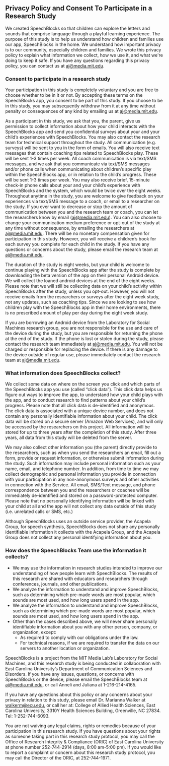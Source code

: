 ## Privacy Policy and Consent To Participate in a Research Study

We created SpeechBlocks so that children can explore the letters and sounds that comprise language through a playful learning experience. The purpose of this study is to help us understand how children and families use our app, SpeechBlocks in the home. We understand how important privacy is to our community, especially children and families. We wrote this privacy policy to explain what information we collect, how we use it, and what we're doing to keep it safe. If you have any questions regarding this privacy policy, you can contact us at [aj@media.mit.edu](mailto:aj@media.mit.edu).

### Consent to participate in a research study
Your participation in this study is completely voluntary and you are free to choose whether to be in it or not. By accepting these terms on the SpeechBlocks app, you consent to be part of this study. If you choose to be in this study, you may subsequently withdraw from it at any time without penalty or consequences of any kind by emailing us at [aj@media.mit.edu](mailto:aj@media.mit.edu).

As a participant in this study, we ask that you, the parent, give us permission to collect information about how your child interacts with the SpeechBlocks app and send you confidential surveys about your and your child’s experiences with SpeechBlocks. You may also contact the research team for technical support throughout the study. All communication (e.g. surveys) will be sent to you in the form of emails. You will also receive text messages that contain coaching tips related to SpeechBlocks play. These will be sent 1-3 times per week. All coach communication is via text/SMS messages, and we ask that you communicate via text/SMS messages and/or phone calls when communicating about children’s specific play within the SpeechBlocks app, or in relation to the child’s progress. These will be sent 1-3 times per week. You may also receive brief, 15-minute check-in phone calls about your and your child’s experience with SpeechBlocks and the system, which would be twice over the eight weeks. Throughout anytime in the study, you are welcome to give feedback on your experiences via text/SMS message to a coach, or email to a researcher on the study. If you ever want to decrease or stop the amount of communication between you and the research team or coach, you can let the researchers know by email ([aj@media.mit.edu](mailto:aj@media.mit.edu)). You can also choose to change your communication medium preference or opt-out of the study at any time without consequence, by emailing the researchers at [aj@media.mit.edu](mailto:aj@media.mit.edu). There will be no monetary compensation given for participation in this study. However, you will receive a children’s book for each survey you complete for each child in the study. If you have any questions or concerns about the study, please email the research team at [aj@media.mit.edu](mailto:aj@media.mit.edu).

The duration of the study is eight weeks, but your child is welcome to continue playing with the SpeechBlocks app after the study is complete by downloading the beta version of the app on their personal Android device. We will collect the loaned android devices at the end of the eight weeks. Please note that we will still be collecting data on your child’s activity within SpeechBlocks after the study, unless you opt-out. However, you will not receive emails from the researchers or surveys after the eight week study, not any updates, such as coaching tips. Since we are looking to see how children play with the SpeechBlocks app in their home environments, there is no prescribed amount of play per day during the eight week study. 

If you are borrowing an Android device from the Laboratory for Social Machines research group, you are not responsible for the use and care of the device during the study, but you are responsible for returning the phone at the end of the study. If the phone is lost or stolen during the study, please contact the research team immediately at [aj@media.mit.edu](mailto:aj@media.mit.edu). You will not be charged or responsible for replacing the device. If there is any damage to the device outside of regular use, please immediately contact the research team at [aj@media.mit.edu](mailto:aj@media.mit.edu).

### What information does SpeechBlocks collect?
We collect some data on where on the screen you click and which parts of the SpeechBlocks app you use (called “click data”). This click data helps us figure out ways to improve the app, to understand how your child plays with the app, and to conduct research to find patterns about your child’s progress. Please note that all click data is de-identified and anonymous. The click data is associated with a unique device number, and does not contain any personally identifiable information about your child. The click data will be stored on a secure server (Amazon Web Services), and will only be accessed by the researchers on this project. All information will be stored for up to three years after the completion of this study. After three years, all data from this study will be deleted from the server. 

We may also collect other information you (the parent) directly provide to the researchers, such as when you send the researchers an email, fill out a form, provide or request information, or otherwise submit information during the study. Such information may include personal information such as your name, email, and telephone number. In addition, from time to time we may collect demographic and personal information you provide in connection with your participation in any non-anonymous surveys and other activities in connection with the Service. All email, SMS/Text message, and phone correspondence between you and the researchers or coaches will be immediately de-identified and stored on a password-protected computer. Please note that no personally identifying information will be linked with your child at all and the app will not collect any data outside of this study (i.e. unrelated calls or SMS, etc.)

Although SpeechBlocks uses an outside service provider, the Acapela Group, for speech synthesis, SpeechBlocks does not share any personally identifiable information it collects with the Acapela Group, and the Acapela Group does not collect any personal identifying information about you.

### How does the SpeechBlocks Team use the information it collects?
* We may use the information in research studies intended to improve our understanding of how people learn with SpeechBlocks. The results of this research are shared with educators and researchers through conferences, journals, and other publications.
* We analyze the information to understand and improve SpeechBlocks, such as determining which pre-made words are most popular, which sounds are most used, and how long users spend in the app.
* We analyze the information to understand and improve SpeechBlocks, such as determining which pre-made words are most popular, which sounds are most used, and how long users spend in the app. 
* Other than the cases described above, we will never share personally identifiable information about you with any other person, company, or organization, except:
	* As required to comply with our obligations under the law.
	* For technical reasons, if we are required to transfer the data on our servers to another location or organization.

SpeechBlocks is a project from the MIT Media Lab’s Laboratory for Social Machines, and this research study is being conducted in collaboration with East Carolina University’s Department of Communication Sciences and Disorders. If you have any issues, questions, or concerns with SpeechBlocks or the device, please email the SpeechBlocks team at [aj@media.mit.edu](mailto:aj@media.mit.edu), or call Anneli and Juliana at 1-216-214-4165. 

If you have any questions about this policy or any concerns about your privacy in relation to this study, please email Dr. Marianna Walker at [walkerm@ecu.edu](mailto:walkerm@ecu.edu), or call her at: College of Allied Health Sciences, East Carolina University, 3310Y Health Sciences Building, Greenville, NC 27834. Tel: 1-252-744-6093. 

You are not waiving any legal claims, rights or remedies because of your participation in this research study. If you have questions about your rights as someone taking part in this research study protocol, you may call the Office of Research Integrity & Compliance (ORIC) of East Carolina University at phone number 252-744-2914 (days, 8:00 am-5:00 pm). If you would like to report a complaint or concern about this research study protocol, you may call the Director of the ORIC, at 252-744-1971. 



